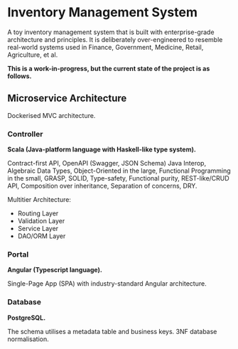 # Inventory Management System

A toy inventory management system that is built with enterprise-grade architecture and principles. It is deliberately over-engineered to resemble real-world systems used in Finance, Government, Medicine, Retail, Agriculture, et al.

**This is a work-in-progress, but the current state of the project is as follows.**

## Microservice Architecture

Dockerised MVC architecture.

### Controller

**Scala (Java-platform language with Haskell-like type system).**

Contract-first API, OpenAPI (Swagger, JSON Schema) Java Interop, Algebraic Data Types, Object-Oriented in the large, Functional Programming in the small, GRASP, SOLID, Type-safety, Functional purity, REST-like/CRUD API, Composition over inheritance, Separation of concerns, DRY.

Multitier Architecture:

* Routing Layer
* Validation Layer
* Service Layer
* DAO/ORM Layer
<!-- * Schema Layer -->
<!-- * Testing Layer -->
<!-- * Documentation Layer -->
<!-- * View Layer -->
<!-- * Seeding Layer -->

<!-- Middleware Architecture: -->
<!--  -->
<!-- `Req` → Ensure HTTPS → Request Logging → OpenAPI Request Validation → Authorisation → Access Control → `Controller` → Prevent Caching → Error Formatting → `Res` -->

### Portal

**Angular (Typescript language).**

Single-Page App (SPA) with industry-standard Angular architecture.

### Database

**PostgreSQL.**

The schema utilises a metadata table and business keys. 3NF database normalisation.
